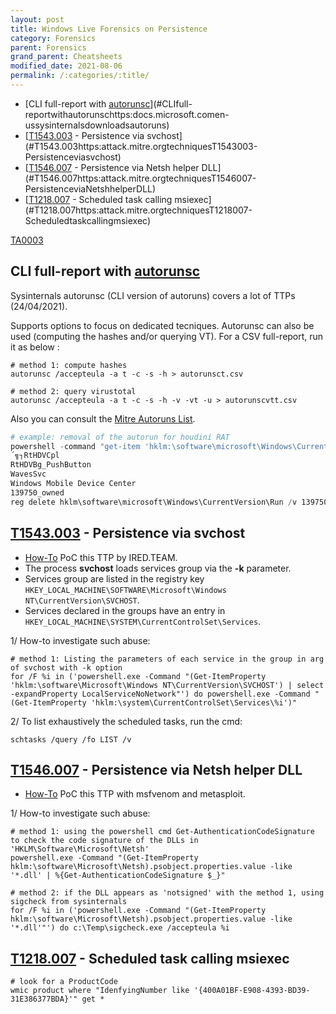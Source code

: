 ```yaml
---
layout: post
title: Windows Live Forensics on Persistence
category: Forensics
parent: Forensics
grand_parent: Cheatsheets
modified_date: 2021-08-06
permalink: /:categories/:title/
---
```


<!-- vscode-markdown-toc -->
* [CLI full-report with [autorunsc](https://docs.microsoft.com/en-us/sysinternals/downloads/autoruns)](#CLIfull-reportwithautorunschttps:docs.microsoft.comen-ussysinternalsdownloadsautoruns)
* [[T1543.003](https://attack.mitre.org/techniques/T1543/003/) - Persistence via svchost](#T1543.003https:attack.mitre.orgtechniquesT1543003-Persistenceviasvchost)
* [[T1546.007](https://attack.mitre.org/techniques/T1546/007/) - Persistence via Netsh helper DLL](#T1546.007https:attack.mitre.orgtechniquesT1546007-PersistenceviaNetshhelperDLL)
* [[T1218.007](https://attack.mitre.org/techniques/T1218/007/) - Scheduled task calling msiexec](#T1218.007https:attack.mitre.orgtechniquesT1218007-Scheduledtaskcallingmsiexec)

<!-- vscode-markdown-toc-config
	numbering=false
	autoSave=true
	/vscode-markdown-toc-config -->
<!-- /vscode-markdown-toc -->

[TA0003](https://attack.mitre.org/tactics/TA0003) 

## <a name='CLIfull-reportwithautorunschttps:docs.microsoft.comen-ussysinternalsdownloadsautoruns'></a>CLI full-report with [autorunsc](https://docs.microsoft.com/en-us/sysinternals/downloads/autoruns)

Sysinternals autorunsc (CLI version of autoruns) covers a lot of TTPs (24/04/2021). 

Supports options to focus on dedicated tecniques. 
Autorunsc can also be used (computing the hashes and/or querying VT).
For a CSV full-report, run it as below : 
```
# method 1: compute hashes
autorunsc /accepteula -a t -c -s -h > autorunsct.csv

# method 2: query virustotal
autorunsc /accepteula -a t -c -s -h -v -vt -u > autorunscvtt.csv
```

Also you can consult the [Mitre Autoruns List](https://attack.mitre.org/techniques/T1547/001/).
```powershell
# example: removal of the autorun for houdini RAT
powershell -command "get-item 'hklm:\software\microsoft\Windows\CurrentVersion\Run' | Select-Object -ExpandProperty Property"
´╗┐RtHDVCpl
RtHDVBg_PushButton
WavesSvc
Windows Mobile Device Center
139750_owned
reg delete hklm\software\microsoft\Windows\CurrentVersion\Run /v 139750_owned
```

## <a name='T1543.003https:attack.mitre.orgtechniquesT1543003-Persistenceviasvchost'></a>[T1543.003](https://attack.mitre.org/techniques/T1543/003/) - Persistence via svchost

- [How-To](https://www.ired.team/offensive-security/persistence/persisting-in-svchost.exe-with-a-service-dll-servicemain) PoC this TTP by IRED.TEAM.
- The process **svchost** loads services group via the **-k** parameter.
- Services group are listed in the registry key `HKEY_LOCAL_MACHINE\SOFTWARE\Microsoft\Windows NT\CurrentVersion\SVCHOST`.
- Services declared in the groups have an entry in `HKEY_LOCAL_MACHINE\SYSTEM\CurrentControlSet\Services`.

1/ How-to investigate such abuse:

```
# method 1: Listing the parameters of each service in the group in arg of svchost with -k option
for /F %i in ('powershell.exe -Command "(Get-ItemProperty 'hklm:\software\Microsoft\Windows NT\CurrentVersion\SVCHOST') | select -expandProperty LocalServiceNoNetwork"') do powershell.exe -Command "(Get-ItemProperty 'hklm:\system\CurrentControlSet\Services\%i')" 
```

2/ To list exhaustively the scheduled tasks, run the cmd:
```
schtasks /query /fo LIST /v
```

## <a name='T1546.007https:attack.mitre.orgtechniquesT1546007-PersistenceviaNetshhelperDLL'></a>[T1546.007](https://attack.mitre.org/techniques/T1546/007/) - Persistence via Netsh helper DLL

 - [How-To](https://pentestlab.blog/2019/10/29/persistence-netsh-helper-dll/) PoC this TTP with msfvenom and metasploit.
 
 1/ How-to investigate such abuse:
 
 ```
# method 1: using the powershell cmd Get-AuthenticationCodeSignature to check the code signature of the DLLs in 'HKLM\Software\Microsoft\Netsh'
powershell.exe -Command "(Get-ItemProperty hklm:\software\Microsoft\Netsh).psobject.properties.value -like '*.dll' | %{Get-AuthenticationCodeSignature $_}"

# method 2: if the DLL appears as 'notsigned' with the method 1, using sigcheck from sysinternals
for /F %i in ('powershell.exe -Command "(Get-ItemProperty hklm:\software\Microsoft\Netsh).psobject.properties.value -like '*.dll'"') do c:\Temp\sigcheck.exe /accepteula %i
```

## <a name='T1218.007https:attack.mitre.orgtechniquesT1218007-Scheduledtaskcallingmsiexec'></a>[T1218.007](https://attack.mitre.org/techniques/T1218/007/) - Scheduled task calling msiexec
```
# look for a ProductCode
wmic product where "IdenfyingNumber like '{400A01BF-E908-4393-BD39-31E386377BDA}'" get *
```
